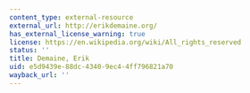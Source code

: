 ```yaml
---
content_type: external-resource
external_url: http://erikdemaine.org/
has_external_license_warning: true
license: https://en.wikipedia.org/wiki/All_rights_reserved
status: ''
title: Demaine, Erik
uid: e5d9439e-88dc-4340-9ec4-4ff796821a70
wayback_url: ''
---
```

